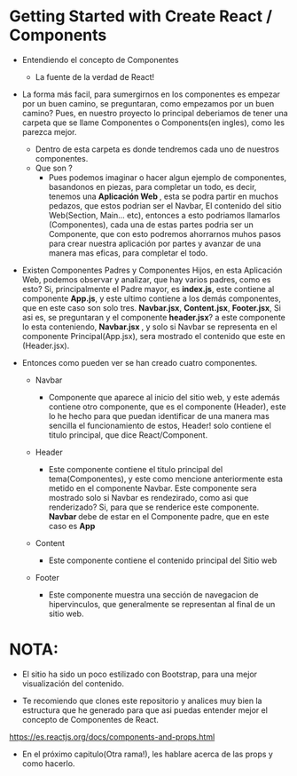# Getting Started with Create React / Components

- Entendiendo el concepto de Componentes
    * La fuente de la verdad de React!

- La forma más facil, para sumergirnos en los componentes es empezar por un buen camino, se preguntaran, como empezamos por un buen camino? Pues, en nuestro proyecto lo principal deberiamos de tener una carpeta que se llame Componentes o Components(en ingles), como les parezca mejor.
    * Dentro de esta carpeta es donde tendremos cada uno de nuestros componentes.
    - Que son ?
        * Pues podemos imaginar o hacer algun ejemplo de componentes, basandonos en piezas, para completar un todo, es decir, tenemos una <b> Aplicación Web </b>, esta se podra partir en muchos pedazos, que estos podrian ser el Navbar, El contenido del sitio Web(Section, Main... etc), entonces a esto podriamos llamarlos (Componentes), cada una de estas partes podria ser un Componente, que con esto podremos ahorrarnos muhos pasos para crear nuestra aplicación por partes y avanzar de una manera mas eficas, para completar el todo.


- Existen Componentes Padres y Componentes Hijos, en esta Aplicación Web, podemos observar y analizar, que hay varios padres, como es esto? Si, principalmente el Padre mayor, es <b>index.js</b>, este contiene al componente <b>App.js</b>, y este ultimo contiene a los demás componentes, que en este caso son solo tres. <b>Navbar.jsx</b>, <b>Content.jsx</b>, <b>Footer.jsx</b>, Si asi es, se preguntaran y el componente <b>header.jsx</b>? a este componente lo esta conteniendo, <b> Navbar.jsx </b>, y solo si Navbar se representa en el componente Principal(App.jsx), sera mostrado el contenido que este en (Header.jsx).

- Entonces como pueden ver se han creado cuatro componentes.
    * Navbar
        * Componente que aparece al inicio del sitio web, y este además contiene otro componente, que es el componente (Header), este lo he hecho para que puedan identificar de una manera mas sencilla el funcionamiento de estos, Header! solo contiene el titulo principal, que dice React/Component.

    * Header
        * Este componente contiene el titulo principal del tema(Componentes), y este como mencione anteriormente esta metido en el componente Navbar.
        Este componente sera mostrado solo si Navbar es rendezirado, como asi que renderizado? Si, para que se renderice este componente. <b> Navbar </b> debe de estar en el Componente padre, que en este caso es <b> App </b>

    * Content
        * Este componente contiene el contenido principal del Sitio web

    * Footer
        * Este componente muestra una sección de navegacion de hipervinculos, que generalmente se representan al final de un sitio web.

# NOTA: 
-   El sitio ha sido un poco estilizado con Bootstrap, para una mejor visualización del contenido.

- Te recomiendo que clones este repositorio y analices muy bien la estructura que he generado para que asi puedas entender mejor el concepto de Componentes de React.

https://es.reactjs.org/docs/components-and-props.html

- En el próximo capitulo(Otra rama!), les hablare acerca de las props y como hacerlo.